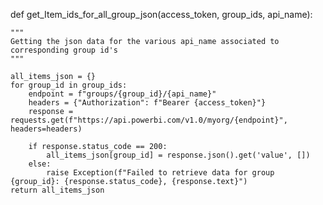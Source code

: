 def get_Item_ids_for_all_group_json(access_token, group_ids, api_name):

    """
    Getting the json data for the various api_name associated to corresponding group id's
    """

    all_items_json = {}
    for group_id in group_ids:
        endpoint = f"groups/{group_id}/{api_name}" 
        headers = {"Authorization": f"Bearer {access_token}"} 
        response = requests.get(f"https://api.powerbi.com/v1.0/myorg/{endpoint}", headers=headers)

        if response.status_code == 200:
            all_items_json[group_id] = response.json().get('value', [])
        else:
            raise Exception(f"Failed to retrieve data for group {group_id}: {response.status_code}, {response.text}")
    return all_items_json

